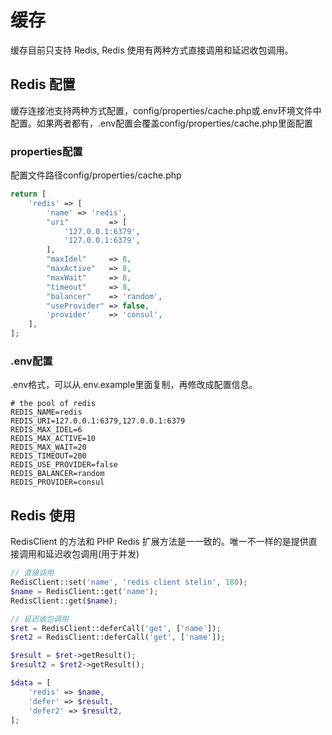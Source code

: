 # 缓存

缓存目前只支持 Redis, Redis 使用有两种方式直接调用和延迟收包调用。

## Redis 配置

缓存连接池支持两种方式配置，config/properties/cache.php或.env环境文件中配置。如果两者都有，.env配置会覆盖config/properties/cache.php里面配置

### properties配置

配置文件路径config/properties/cache.php

```php
return [
    'redis' => [
        'name' => 'redis',
        "uri"         => [
            '127.0.0.1:6379',
            '127.0.0.1:6379',
        ],
        "maxIdel"     => 8,
        "maxActive"   => 8,
        "maxWait"     => 8,
        "timeout"     => 8,
        "balancer"    => 'random',
        "useProvider" => false,
        'provider'    => 'consul',
    ],
];
```

### .env配置

.env格式，可以从.env.example里面复制，再修改成配置信息。

```
# the pool of redis
REDIS_NAME=redis
REDIS_URI=127.0.0.1:6379,127.0.0.1:6379
REDIS_MAX_IDEL=6
REDIS_MAX_ACTIVE=10
REDIS_MAX_WAIT=20
REDIS_TIMEOUT=200
REDIS_USE_PROVIDER=false
REDIS_BALANCER=random
REDIS_PROVIDER=consul
```

## Redis 使用

RedisClient 的方法和 PHP Redis 扩展方法是一一致的。唯一不一样的是提供直接调用和延迟收包调用\(用于并发\)

```php
// 直接调用
RedisClient::set('name', 'redis client stelin', 180);
$name = RedisClient::get('name');
RedisClient::get($name);

// 延迟收包调用
$ret = RedisClient::deferCall('get', ['name']);
$ret2 = RedisClient::deferCall('get', ['name']);

$result = $ret->getResult();
$result2 = $ret2->getResult();

$data = [
    'redis' => $name,
    'defer' => $result,
    'defer2' => $result2,
];
```



